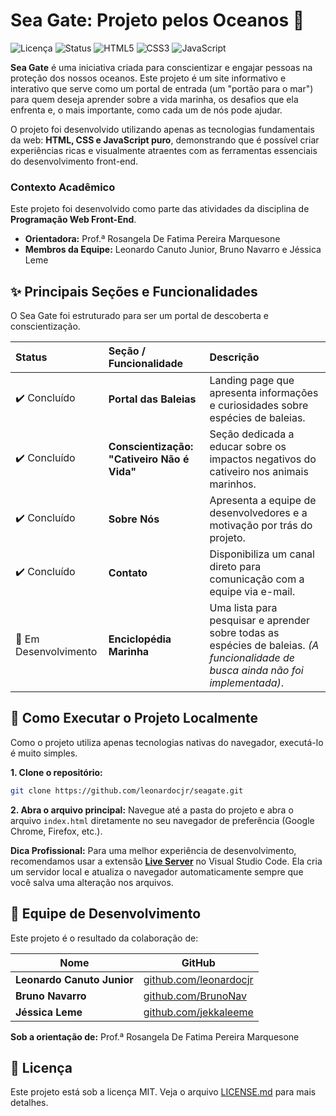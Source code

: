 # Sea Gate: Projeto pelos Oceanos 🌊

![Licença](https://img.shields.io/badge/license-MIT-blue.svg)
![Status](https://img.shields.io/badge/status-concluído-green.svg)
![HTML5](https://img.shields.io/badge/HTML5-E34F26?style=for-the-badge&logo=html5&logoColor=white)
![CSS3](https://img.shields.io/badge/CSS3-1572B6?style=for-the-badge&logo=css3&logoColor=white)
![JavaScript](https://img.shields.io/badge/JavaScript-F7DF1E?style=for-the-badge&logo=javascript&logoColor=black)

**Sea Gate** é uma iniciativa criada para conscientizar e engajar pessoas na proteção dos nossos oceanos. Este projeto é um site informativo e interativo que serve como um portal de entrada (um "portão para o mar") para quem deseja aprender sobre a vida marinha, os desafios que ela enfrenta e, o mais importante, como cada um de nós pode ajudar.

O projeto foi desenvolvido utilizando apenas as tecnologias fundamentais da web: **HTML, CSS e JavaScript puro**, demonstrando que é possível criar experiências ricas e visualmente atraentes com as ferramentas essenciais do desenvolvimento front-end.

### Contexto Acadêmico

Este projeto foi desenvolvido como parte das atividades da disciplina de **Programação Web Front-End**.

-   **Orientadora:** Prof.ª Rosangela De Fatima Pereira Marquesone
-   **Membros da Equipe:** Leonardo Canuto Junior, Bruno Navarro e Jéssica Leme

## ✨ Principais Seções e Funcionalidades

O Sea Gate foi estruturado para ser um portal de descoberta e conscientização.

| Status      | Seção / Funcionalidade                  | Descrição                                                                            |
| :---------- | :-------------------------------------- | :----------------------------------------------------------------------------------- |
| ✔️ Concluído | **Portal das Baleias**                  | Landing page que apresenta informações e curiosidades sobre espécies de baleias. |
| ✔️ Concluído | **Conscientização: "Cativeiro Não é Vida"** | Seção dedicada a educar sobre os impactos negativos do cativeiro nos animais marinhos. |
| ✔️ Concluído | **Sobre Nós**                           | Apresenta a equipe de desenvolvedores e a motivação por trás do projeto.             |
| ✔️ Concluído | **Contato**                             | Disponibiliza um canal direto para comunicação com a equipe via e-mail.              |
| 🚧 Em Desenvolvimento | **Enciclopédia Marinha**                | Uma lista para pesquisar e aprender sobre todas as espécies de baleias. *(A funcionalidade de busca ainda não foi implementada)*. |

## 🚀 Como Executar o Projeto Localmente

Como o projeto utiliza apenas tecnologias nativas do navegador, executá-lo é muito simples.

**1. Clone o repositório:**
```bash
git clone https://github.com/leonardocjr/seagate.git
```

**2. Abra o arquivo principal:**
Navegue até a pasta do projeto e abra o arquivo `index.html` diretamente no seu navegador de preferência (Google Chrome, Firefox, etc.).

**Dica Profissional:** Para uma melhor experiência de desenvolvimento, recomendamos usar a extensão **[Live Server](https://marketplace.visualstudio.com/items?itemName=ritwickdey.LiveServer)** no Visual Studio Code. Ela cria um servidor local e atualiza o navegador automaticamente sempre que você salva uma alteração nos arquivos.

## 👥 Equipe de Desenvolvimento

Este projeto é o resultado da colaboração de:

| Nome                     | GitHub                                         |
| ------------------------ | ---------------------------------------------- |
| **Leonardo Canuto Junior** | [github.com/leonardocjr](github.com/leonardocjr) |
| **Bruno Navarro**        | [github.com/BrunoNav](https://github.com/BrunoNav) |
| **Jéssica Leme**         | [github.com/jekkaleeme](https://github.com/jekkaleeme) |

**Sob a orientação de:** Prof.ª Rosangela De Fatima Pereira Marquesone

## 📄 Licença

Este projeto está sob a licença MIT. Veja o arquivo [LICENSE.md](LICENSE.md) para mais detalhes.